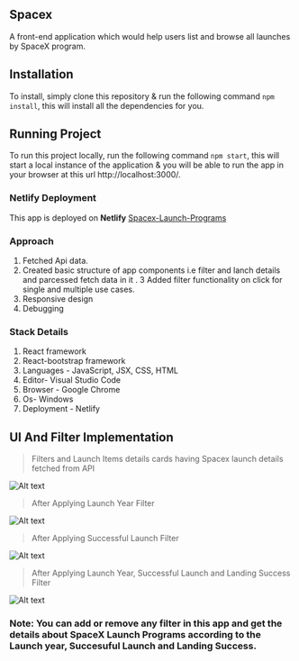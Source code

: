 ## Spacex
A front-end application which would help users list and browse all launches by SpaceX program.

## Installation
To install, simply clone this repository & run the following command  `npm install`, this will install all the dependencies for you.

## Running Project
To run this project locally, run the following command  `npm start`, this will start a local instance of the application & you will be able to run the app in your browser at this url http://localhost:3000/.

### Netlify Deployment

This app is deployed on **Netlify** [Spacex-Launch-Programs](https://spacex-launch-programs.netlify.app/)

### Approach
1. Fetched Api data.
2. Created basic structure of app components i.e filter and lanch details and parcessed fetch data in it .
3  Added filter functionality on click for single and multiple use cases.
4. Responsive design
5. Debugging

### Stack Details
1. React framework
2. React-bootstrap framework
3. Languages - JavaScript, JSX, CSS, HTML
4. Editor- Visual Studio Code
5. Browser - Google Chrome
6. Os- Windows
7. Deployment - Netlify

## UI And Filter Implementation

>Filters and Launch Items details cards having Spacex launch details fetched from API

![Alt text](https://ik.imagekit.io/eudv8cramv/Screenshot__1258__zxyK4XsSTL.png)

> After Applying Launch Year Filter

![Alt text](https://ik.imagekit.io/eudv8cramv/Screenshot__1259__ufOb_alcaH.png)

> After Applying Successful Launch Filter

![Alt text](https://ik.imagekit.io/eudv8cramv/Screenshot__1260__WEv0sdwRPQ.png)

> After Applying Launch Year, Successful Launch and Landing Success Filter

![Alt text](https://ik.imagekit.io/eudv8cramv/Screenshot__1261__vBXPg9IRK.png)


### Note: You can add or remove any filter in this app and get the details about SpaceX Launch Programs according to the Launch year, Succesuful Launch and Landing Success.
